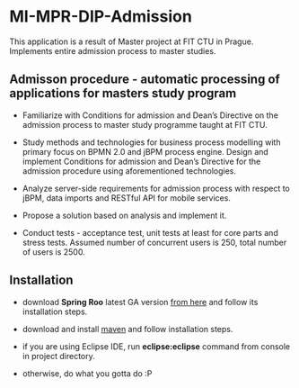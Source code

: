 # MI-MPR-DIP-Admission

This application is a result of Master project at FIT CTU in Prague.
Implements entire admission process to master studies.

## Admisson procedure - automatic processing of applications for masters study program

* Familiarize with Conditions for admission and Dean’s Directive on the admission process to master study programme taught at FIT CTU.

* Study methods and technologies for business process modelling with primary focus on BPMN 2.0 and jBPM process engine. Design and implement Conditions for admission and Dean’s Directive for the admission procedure using aforementioned technologies.

* Analyze server-side requirements for admission process with respect to jBPM, data imports and RESTful API for mobile services.

* Propose a solution based on analysis and implement it.

* Conduct tests - acceptance test, unit tests at least for core parts and stress tests. Assumed number of concurrent users is 250, total number of users is 2500.

## Installation
* download **Spring Roo** latest GA version [from here](http://www.springsource.org/spring-roo) and follow its installation steps.

* download and install [maven](http://maven.apache.org/download.html) and follow installation steps.

* if you are using Eclipse IDE, run **eclipse:eclipse** command from console in project directory.

* otherwise, do what you gotta do :P
